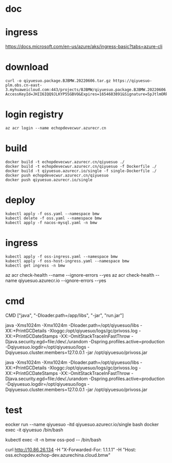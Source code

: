 # doc

# ingress
https://docs.microsoft.com/en-us/azure/aks/ingress-basic?tabs=azure-cli

# download
```
curl -o qiyuesuo.package.BJBMW.20220606.tar.gz https://qiyuesuo-plm.obs.cn-east-3.myhuaweicloud.com:443/projects/BJBMW/qiyuesuo.package.BJBMW.20220606.tar.gz?AccessKeyId=JHII6IQQ9JLKYP5SGBVO&Expires=1654683891&Signature=5pJtlmORk4VTmeejcg9GuGqGClw%3D
```

# login registry
```
az acr login --name echopdevecwur.azurecr.cn
```

# build

```
docker build -t echopdevecwur.azurecr.cn/qiyuesuo ./
docker build -t echopdevecwur.azurecr.cn/qiyuesuo -f Dockerfile ./
docker build -t qiyuesuo.azurecr.io/single -f single-Dockerfile ./
docker push echopdevecwur.azurecr.cn/qiyuesuo
docker push qiyuesuo.azurecr.io/single
```

# deploy
```
kubectl apply -f oss.yaml --namespace bmw
kubectl delete -f oss.yaml --namespace bmw
kubectl apply -f nacos-mysql.yaml -n bmw
```

# ingress
```
kubectl apply -f oss-ingress.yaml --namespace bmw
kubectl apply -f oss-host-ingress.yaml --namespace bmw
kubectl get ingress -n bmw
```

az acr check-health --name <myregistry> --ignore-errors --yes
az acr check-health --name qiyuesuo.azurecr.io --ignore-errors --yes

# cmd

CMD ["java", "-Dloader.path=/app/libs", "-jar", "run.jar"]

java -Xms1024m -Xmx1024m -Dloader.path=/opt/qiyuesuo/libs -XX:+PrintGCDetails -Xloggc:/opt/qiyuesuo/logs/gc/privoss.log -XX:+PrintGCDateStamps -XX:-OmitStackTraceInFastThrow -Djava.security.egd=file:/dev/./urandom -Dspring.profiles.active=production -Dqiyuesuo.logdir=/opt/qiyuesuo/logs -Dqiyuesuo.cluster.members=127.0.0.1 -jar /opt/qiyuesuo/privoss.jar

java -Xms1024m -Xmx1024m -Dloader.path=/opt/qiyuesuo/libs -XX:+PrintGCDetails -Xloggc:/opt/qiyuesuo/logs/gc/privoss.log -XX:+PrintGCDateStamps -XX:-OmitStackTraceInFastThrow -Djava.security.egd=file:/dev/./urandom -Dspring.profiles.active=production -Dqiyuesuo.logdir=/opt/qiyuesuo/logs -Dqiyuesuo.cluster.members=127.0.0.1 -jar /opt/qiyuesuo/privoss.jar

# test

eocker run --name qiyuesuo -itd qiyuesuo.azurecr.io/single bash
docker exec -it qiyuesuo /bin/bash

kubectl exec -it -n bmw oss-pod -- /bin/bash

	
curl http://10.86.26.134 -H "X-Forwarded-For: 1.1.1.1" -H "Host: oss.echopdev.echop-dev.azurechina.cloud.bmw"
